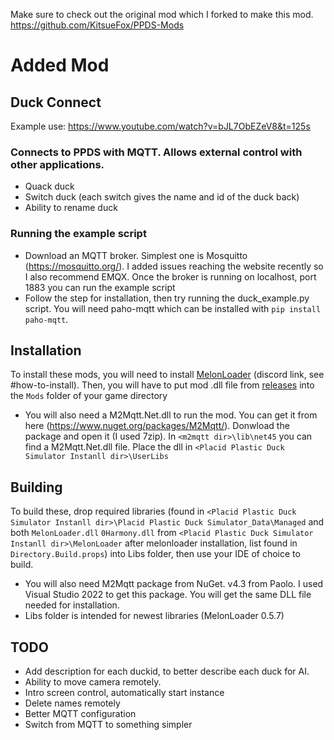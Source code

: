 Make sure to check out the original mod which I forked to make this mod.
https://github.com/KitsueFox/PPDS-Mods

# Added Mod

## Duck Connect

Example use:
https://www.youtube.com/watch?v=bJL7ObEZeV8&t=125s

### Connects to PPDS with MQTT. Allows external control with other applications. 

* Quack duck
* Switch duck (each switch gives the name and id of the duck back)
* Ability to rename duck

### Running the example script

* Download an MQTT broker. Simplest one is Mosquitto (https://mosquitto.org/). I added issues reaching the website recently so I also recommend EMQX. Once the broker is running on localhost, port 1883 you can run the example script
* Follow the step for installation, then try running the duck_example.py script. You will need paho-mqtt which can be installed with `pip install paho-mqtt`. 

## Installation
To install these mods, you will need to install [MelonLoader](https://discord.gg/2Wn3N2P) (discord link, see \#how-to-install).
Then, you will have to put mod .dll file from [releases](https://github.com/pladisdev/PPDS-Mods) into the `Mods` folder of your game directory
* You will also need a M2Mqtt.Net.dll to run the mod. You can get it from here (https://www.nuget.org/packages/M2Mqtt/). Donwload the package and open it (I used 7zip). In `<m2mqtt dir>\lib\net45` you can find a M2Mqtt.Net.dll file. Place the dll in `<Placid Plastic Duck Simulator Instanll dir>\UserLibs`

## Building
To build these, drop required libraries (found in `<Placid Plastic Duck Simulator Instanll dir>\Placid Plastic Duck Simulator_Data\Managed` and both `MelonLoader.dll` `0Harmony.dll` from `<Placid Plastic Duck Simulator Instanll dir>\MelonLoader` after melonloader installation, 
list found in `Directory.Build.props`) into Libs folder, then use your IDE of choice to build. 
* You will also need M2Mqtt package from NuGet. v4.3 from Paolo. I used Visual Studio 2022 to get this package. You will get the same DLL file needed for installation.
* Libs folder is intended for newest libraries (MelonLoader 0.5.7)

## TODO
* Add description for each duckid, to better describe each duck for AI.
* Ability to move camera remotely.
* Intro screen control, automatically start instance
* Delete names remotely
* Better MQTT configuration
* Switch from MQTT to something simpler


